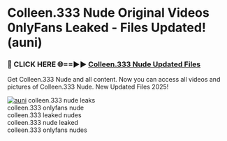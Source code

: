 # Colleen.333 Nude Original Videos 0nlyFans Leaked - Files Updated! (auni)

<h3>🔴 CLICK HERE 🌐==►► <a href="https://tinyurl.com/4mcuefdz" rel="nofollow">Colleen.333 Nude Updated Files</a></h3>

Get Colleen.333 Nude and all content. Now you can access all videos and pictures of Colleen.333 Nude. New Updated Files 2025!

[![auni](https://i.imgur.com/StAQSOY.gif)](https://tinyurl.com/4mcuefdz)
colleen.333 nude leaks<br>
colleen.333 onlyfans nude<br>
colleen.333 leaked nudes<br>
colleen.333 nude leaked<br>
colleen.333 onlyfans nudes